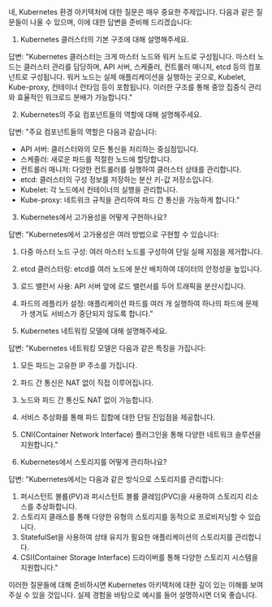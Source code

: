 네, Kubernetes 환경 아키텍처에 대한 질문은 매우 중요한 주제입니다. 다음과 같은 질문들이 나올 수 있으며, 이에 대한 답변을 준비해 드리겠습니다:

1. Kubernetes 클러스터의 기본 구조에 대해 설명해주세요.

답변: "Kubernetes 클러스터는 크게 마스터 노드와 워커 노드로 구성됩니다. 마스터 노드는 클러스터 관리를 담당하며, API 서버, 스케줄러, 컨트롤러 매니저, etcd 등의 컴포넌트로 구성됩니다. 워커 노드는 실제 애플리케이션을 실행하는 곳으로, Kubelet, Kube-proxy, 컨테이너 런타임 등이 포함됩니다. 이러한 구조를 통해 중앙 집중식 관리와 효율적인 워크로드 분배가 가능합니다."

2. Kubernetes의 주요 컴포넌트들의 역할에 대해 설명해주세요.

답변: "주요 컴포넌트들의 역할은 다음과 같습니다:
- API 서버: 클러스터와의 모든 통신을 처리하는 중심점입니다.
- 스케줄러: 새로운 파드를 적절한 노드에 할당합니다.
- 컨트롤러 매니저: 다양한 컨트롤러를 실행하여 클러스터 상태를 관리합니다.
- etcd: 클러스터의 구성 정보를 저장하는 분산 키-값 저장소입니다.
- Kubelet: 각 노드에서 컨테이너의 실행을 관리합니다.
- Kube-proxy: 네트워크 규칙을 관리하여 파드 간 통신을 가능하게 합니다."

3. Kubernetes에서 고가용성을 어떻게 구현하나요?

답변: "Kubernetes에서 고가용성은 여러 방법으로 구현할 수 있습니다:
1. 다중 마스터 노드 구성: 여러 마스터 노드를 구성하여 단일 실패 지점을 제거합니다.
2. etcd 클러스터링: etcd를 여러 노드에 분산 배치하여 데이터의 안정성을 높입니다.
3. 로드 밸런서 사용: API 서버 앞에 로드 밸런서를 두어 트래픽을 분산시킵니다.
4. 파드의 레플리카 설정: 애플리케이션 파드를 여러 개 실행하여 하나의 파드에 문제가 생겨도 서비스가 중단되지 않도록 합니다."

4. Kubernetes 네트워킹 모델에 대해 설명해주세요.

답변: "Kubernetes 네트워킹 모델은 다음과 같은 특징을 가집니다:
1. 모든 파드는 고유한 IP 주소를 가집니다.
2. 파드 간 통신은 NAT 없이 직접 이루어집니다.
3. 노드와 파드 간 통신도 NAT 없이 가능합니다.
4. 서비스 추상화를 통해 파드 집합에 대한 단일 진입점을 제공합니다.
5. CNI(Container Network Interface) 플러그인을 통해 다양한 네트워크 솔루션을 지원합니다."

5. Kubernetes에서 스토리지를 어떻게 관리하나요?

답변: "Kubernetes에서는 다음과 같은 방식으로 스토리지를 관리합니다:
1. 퍼시스턴트 볼륨(PV)과 퍼시스턴트 볼륨 클레임(PVC)을 사용하여 스토리지 리소스를 추상화합니다.
2. 스토리지 클래스를 통해 다양한 유형의 스토리지를 동적으로 프로비저닝할 수 있습니다.
3. StatefulSet을 사용하여 상태 유지가 필요한 애플리케이션의 스토리지를 관리합니다.
4. CSI(Container Storage Interface) 드라이버를 통해 다양한 스토리지 시스템을 지원합니다."

이러한 질문들에 대해 준비하시면 Kubernetes 아키텍처에 대한 깊이 있는 이해를 보여주실 수 있을 것입니다. 실제 경험을 바탕으로 예시를 들어 설명하시면 더욱 좋습니다.
